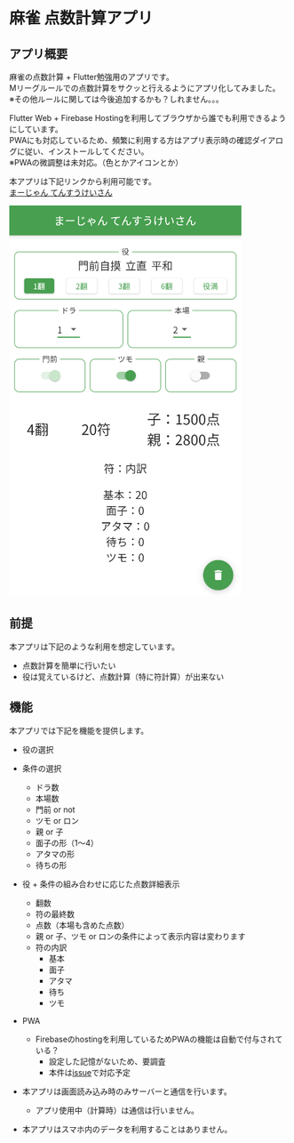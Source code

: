 # 麻雀 点数計算アプリ

## アプリ概要
麻雀の点数計算 + Flutter勉強用のアプリです。  
Mリーグルールでの点数計算をサクッと行えるようにアプリ化してみました。  
※その他ルールに関しては今後追加するかも？しれません。。。  

Flutter Web + Firebase Hostingを利用してブラウザから誰でも利用できるようにしています。  
PWAにも対応しているため、頻繁に利用する方はアプリ表示時の確認ダイアログに従い、インストールしてください。  
※PWAの微調整は未対応。（色とかアイコンとか）  

本アプリは下記リンクから利用可能です。  
[まーじゃん てんすうけいさん](https://mahjong-score-c8ef6.web.app/)

![main](./assets/readme/main.png)


## 前提
本アプリは下記のような利用を想定しています。
- 点数計算を簡単に行いたい
- 役は覚えているけど、点数計算（特に符計算）が出来ない


## 機能
本アプリでは下記を機能を提供します。
- 役の選択
- 条件の選択
  - ドラ数
  - 本場数
  - 門前 or not
  - ツモ or ロン
  - 親 or 子
  - 面子の形（1～4）
  - アタマの形
  - 待ちの形
- 役 + 条件の組み合わせに応じた点数詳細表示
  -  翻数
  -  符の最終数
  -  点数（本場も含めた点数）
    -  親 or 子、ツモ or ロンの条件によって表示内容は変わります
  - 符の内訳
    - 基本
    - 面子
    - アタマ
    - 待ち
    - ツモ

- PWA
  - Firebaseのhostingを利用しているためPWAの機能は自動で付与されている？
    - 設定した記憶がないため、要調査
    - 本件は[issue](https://github.com/oishii-pg-gohan/mahjong_score/issues/17)で対応予定


- 本アプリは画面読み込み時のみサーバーと通信を行います。
  - アプリ使用中（計算時）は通信は行いません。

- 本アプリはスマホ内のデータを利用することはありません。
